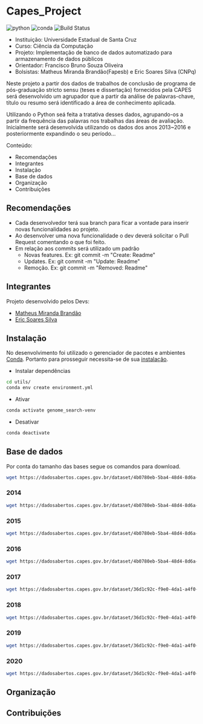 # Capes_Project
![python](https://img.shields.io/pypi/pyversions/Conda)
![conda](https://img.shields.io/conda/v/conda-forge/python)
![Build Status](https://travis-ci.org/joemccann/dillinger.svg?branch=master)

- Instituição: Universidade Estadual de Santa Cruz
- Curso: Ciência da Computação
- Projeto: Implementação de banco de dados automatizado para armazenamento de dados públicos
- Orientador: Francisco Bruno Souza Oliveira
- Bolsistas: Matheus Miranda Brandão(Fapesb) e Eric Soares Silva (CNPq)

Neste projeto a partir dos dados de trabalhos de conclusão de programa de pós-graduação stricto sensu (teses e dissertação) fornecidos pela CAPES será desenvolvido um agrupador que a partir da análise de palavras-chave, título ou resumo será identificado a área de conhecimento aplicada.

Utilizando o Python seá feita a tratativa desses dados, agrupando-os a partir da frequência das palavras nos trabalhas das áreas de avaliação. Inicialmente será desenvolvida utilizando os dados dos anos 2013~2016 e posteriormente expandindo o seu período...

Conteúdo:
- Recomendações
- Integrantes
- Instalação
- Base de dados
- Organização
- Contribuições

## Recomendações
- Cada desenvolvedor terá sua branch para ficar a vontade para inserir novas funcionalidades ao projeto.
- Ao desenvolver uma nova funcionalidade o dev deverá solicitar o Pull Request comentando o que foi feito.
- Em relação aos commits será utilizado um padrão
    - Novas features. Ex: git commit -m "Create: Readme"
    - Updates. Ex: git commit -m "Update: Readme"
    - Remoção. Ex: git commit -m "Removed: Readme"

## Integrantes
Projeto desenvolvido pelos Devs:

- [Matheus Miranda Brandão](https://github.com/MatBrands)
- [Eric Soares Silva](https://github.com/Ericsx2)

## Instalação
No desenvolvimento foi utilizado o gerenciador de pacotes e ambientes [Conda](https://conda.io/). Portanto para prosseguir necessita-se de sua [instalação](https://conda.io/projects/conda/en/latest/user-guide/install/index.html).

- Instalar dependências
```sh
cd utils/
conda env create environment.yml
```

- Ativar
```sh
conda activate genome_search-venv
```

- Desativar
```sh
conda deactivate
```

## Base de dados
Por conta do tamanho das bases segue os comandos para download.

```sh
wget https://dadosabertos.capes.gov.br/dataset/4b0780eb-5ba4-48d4-8d6a-0b77c56f2fd7/resource/49155638-ffc6-4782-a3ca-489bb4345324/download/br-capes-btd-2013a2016-2017-12-01_2013.csv
```

### 2014
```sh
wget https://dadosabertos.capes.gov.br/dataset/4b0780eb-5ba4-48d4-8d6a-0b77c56f2fd7/resource/bf1a79a5-ac49-44e8-b4a5-eca30fb48174/download/br-capes-btd-2013a2016-2017-12-01_2014.csv
```

### 2015
```sh
wget https://dadosabertos.capes.gov.br/dataset/4b0780eb-5ba4-48d4-8d6a-0b77c56f2fd7/resource/e4e2325f-6638-42b3-b801-03c418970a9e/download/br-capes-btd-2013a2016-2017-12-01_2015.csv
```

### 2016
```sh
wget https://dadosabertos.capes.gov.br/dataset/4b0780eb-5ba4-48d4-8d6a-0b77c56f2fd7/resource/7403d9ac-0e71-4539-bc44-8d7aa7b8f452/download/br-capes-btd-2013a2016-2017-12-01_2016.csv
```

### 2017
```sh
wget https://dadosabertos.capes.gov.br/dataset/36d1c92c-f9e0-4da1-a4f0-633e6ebefe03/resource/902bd63b-137f-4090-89e9-cab94f12c41d/download/br-capes-btd-2017a2020-2021-12-03_2017.csv
```

### 2018
```sh
wget https://dadosabertos.capes.gov.br/dataset/36d1c92c-f9e0-4da1-a4f0-633e6ebefe03/resource/638668a6-07da-4c7e-8aab-9044ae3cc753/download/br-capes-btd-2017a2020-2021-12-03_2018.csv
```

### 2019
```sh
wget https://dadosabertos.capes.gov.br/dataset/36d1c92c-f9e0-4da1-a4f0-633e6ebefe03/resource/8f4f2bce-2744-460a-8f14-f1648c7a16df/download/br-capes-btd-2017a2020-2021-12-03_2019.csv
```

### 2020
```sh
wget https://dadosabertos.capes.gov.br/dataset/36d1c92c-f9e0-4da1-a4f0-633e6ebefe03/resource/e37df31a-f250-4405-8b21-ca7e5c7c1696/download/br-capes-btd-2017a2020-2021-12-03_2020.csv
```

## Organização

## Contribuições